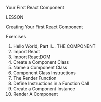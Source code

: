 Your First React Component

LESSON

Creating Your First React Component

Exercises

1. Hello World, Part II... THE COMPONENT
2. Import React
3. Import ReactDOM
4. Create a Component Class
5. Name a Component Class
6. Component Class Instructions
7. The Render Function
8. Define Instructions in a Function Call
9. Create a Component Instance
10. Render A Component
